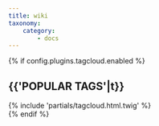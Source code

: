 ```yaml
---
title: wiki
taxonomy:
    category:
        - docs
---
```


{% if config.plugins.tagcloud.enabled %}
  <aside class="widget widget_meta">
    <h2 class="widget-title">{{'POPULAR TAGS'|t}}</h2>
    {% include 'partials/tagcloud.html.twig' %}
    </aside>
{% endif %}